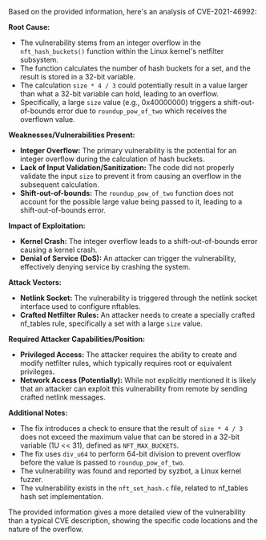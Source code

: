 Based on the provided information, here's an analysis of CVE-2021-46992:

**Root Cause:**

*   The vulnerability stems from an integer overflow in the `nft_hash_buckets()` function within the Linux kernel's netfilter subsystem.
*   The function calculates the number of hash buckets for a set, and the result is stored in a 32-bit variable.
*   The calculation `size * 4 / 3` could potentially result in a value larger than what a 32-bit variable can hold, leading to an overflow.
*   Specifically, a large `size` value (e.g., 0x40000000) triggers a shift-out-of-bounds error due to `roundup_pow_of_two` which receives the overflown value.

**Weaknesses/Vulnerabilities Present:**

*   **Integer Overflow:** The primary vulnerability is the potential for an integer overflow during the calculation of hash buckets.
*   **Lack of Input Validation/Sanitization:** The code did not properly validate the input `size` to prevent it from causing an overflow in the subsequent calculation.
*   **Shift-out-of-bounds:** The `roundup_pow_of_two` function does not account for the possible large value being passed to it, leading to a shift-out-of-bounds error.

**Impact of Exploitation:**

*   **Kernel Crash:** The integer overflow leads to a shift-out-of-bounds error causing a kernel crash.
*   **Denial of Service (DoS):** An attacker can trigger the vulnerability, effectively denying service by crashing the system.

**Attack Vectors:**

*   **Netlink Socket:** The vulnerability is triggered through the netlink socket interface used to configure nftables.
*   **Crafted Netfilter Rules:** An attacker needs to create a specially crafted nf_tables rule, specifically a set with a large `size` value.

**Required Attacker Capabilities/Position:**

*   **Privileged Access:** The attacker requires the ability to create and modify netfilter rules, which typically requires root or equivalent privileges.
*   **Network Access (Potentially):** While not explicitly mentioned it is likely that an attacker can exploit this vulnerability from remote by sending crafted netlink messages.

**Additional Notes:**

*   The fix introduces a check to ensure that the result of `size * 4 / 3` does not exceed the maximum value that can be stored in a 32-bit variable (1U << 31), defined as `NFT_MAX_BUCKETS`.
*   The fix uses `div_u64` to perform 64-bit division to prevent overflow before the value is passed to `roundup_pow_of_two`.
*   The vulnerability was found and reported by syzbot, a Linux kernel fuzzer.
*   The vulnerability exists in the `nft_set_hash.c` file, related to nf_tables hash set implementation.

The provided information gives a more detailed view of the vulnerability than a typical CVE description, showing the specific code locations and the nature of the overflow.